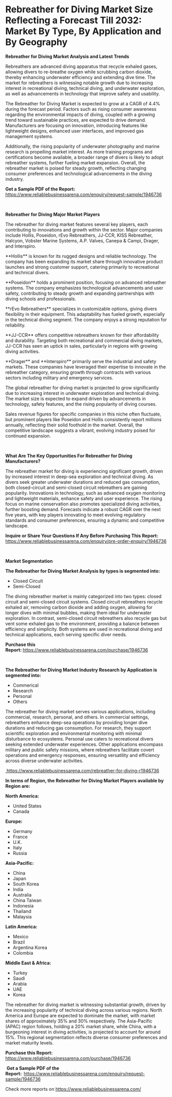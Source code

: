 <p><h1>Rebreather for Diving Market Size Reflecting a Forecast Till 2032: Market By Type, By Application and By Geography</h1></p><p><strong>Rebreather for Diving Market Analysis and Latest Trends</strong></p>
<p><p>Rebreathers are advanced diving apparatus that recycle exhaled gases, allowing divers to re-breathe oxygen while scrubbing carbon dioxide, thereby enhancing underwater efficiency and extending dive time. The market for rebreathers is witnessing notable growth due to increasing interest in recreational diving, technical diving, and underwater exploration, as well as advancements in technology that improve safety and usability.</p><p>The Rebreather for Diving Market is expected to grow at a CAGR of 4.4% during the forecast period. Factors such as rising consumer awareness regarding the environmental impacts of diving, coupled with a growing trend toward sustainable practices, are expected to drive demand. Manufacturers are focusing on innovation, introducing features like lightweight designs, enhanced user interfaces, and improved gas management systems.</p><p>Additionally, the rising popularity of underwater photography and marine research is propelling market interest. As more training programs and certifications become available, a broader range of divers is likely to adopt rebreather systems, further fueling market expansion. Overall, the rebreather market is poised for steady growth, reflecting changing consumer preferences and technological advancements in the diving industry.</p></p>
<p><strong>Get a Sample PDF of the Report:&nbsp;</strong> <a href="https://www.reliablebusinessarena.com/enquiry/request-sample/1946736?utm_campaign=2133&utm_medium=2&utm_source=Github&utm_content=ia&utm_term=04042025&utm_id=rebreather-for-diving">https://www.reliablebusinessarena.com/enquiry/request-sample/1946736</a></p>
<p>&nbsp;</p>
<p><strong>Rebreather for Diving Major Market Players</strong></p>
<p><p>The rebreather for diving market features several key players, each contributing to innovations and growth within the sector. Major companies include Hollis, Poseidon, rEvo Rebreathers, JJ-CCR, KISS Rebreather, Halcyon, Vobster Marine Systems, A.P. Valves, Canepa & Campi, Drager, and Interspiro.</p><p>**Hollis** is known for its rugged designs and reliable technology. The company has been expanding its market share through innovative product launches and strong customer support, catering primarily to recreational and technical divers.</p><p>**Poseidon** holds a prominent position, focusing on advanced rebreather systems. The company emphasizes technological advancements and user safety, contributing to steady growth and expanding partnerships with diving schools and professionals.</p><p>**rEvo Rebreathers** specializes in customizable options, giving divers flexibility in their equipment. This adaptability has fueled growth, especially in the technical diving segment. The company enjoys a strong reputation for reliability.</p><p>**JJ-CCR** offers competitive rebreathers known for their affordability and durability. Targeting both recreational and commercial diving markets, JJ-CCR has seen an uptick in sales, particularly in regions with growing diving activities.</p><p>**Drager** and **Interspiro** primarily serve the industrial and safety markets. These companies have leveraged their expertise to innovate in the rebreather category, ensuring growth through contracts with various sectors including military and emergency services.</p><p>The global rebreather for diving market is projected to grow significantly due to increasing interest in underwater exploration and technical diving. The market size is expected to expand driven by advancements in technology, safety features, and the rising popularity of diving courses.</p><p>Sales revenue figures for specific companies in this niche often fluctuate, but prominent players like Poseidon and Hollis consistently report millions annually, reflecting their solid foothold in the market. Overall, the competitive landscape suggests a vibrant, evolving industry poised for continued expansion.</p></p>
<p>&nbsp;</p>
<p><strong>What Are The Key Opportunities For Rebreather for Diving Manufacturers?</strong></p>
<p><p>The rebreather market for diving is experiencing significant growth, driven by increased interest in deep-sea exploration and technical diving. As divers seek greater underwater durations and reduced gas consumption, both closed-circuit and semi-closed circuit rebreathers are gaining popularity. Innovations in technology, such as advanced oxygen monitoring and lightweight materials, enhance safety and user experience. The rising focus on marine conservation also promotes specialized diving activities, further boosting demand. Forecasts indicate a robust CAGR over the next five years, with key players innovating to meet evolving regulatory standards and consumer preferences, ensuring a dynamic and competitive landscape.</p></p>
<p><strong>Inquire or Share Your Questions If Any Before Purchasing This Report:</strong> <a href="https://www.reliablebusinessarena.com/enquiry/pre-order-enquiry/1946736?utm_campaign=2133&utm_medium=2&utm_source=Github&utm_content=ia&utm_term=04042025&utm_id=rebreather-for-diving">https://www.reliablebusinessarena.com/enquiry/pre-order-enquiry/1946736</a></p>
<p>&nbsp;</p>
<p><strong>Market Segmentation</strong></p>
<p><strong>The Rebreather for Diving Market Analysis by types is segmented into:</strong></p>
<p><ul><li>Closed Circuit</li><li>Semi-Closed</li></ul></p>
<p><p>The diving rebreather market is mainly categorized into two types: closed circuit and semi-closed circuit systems. Closed circuit rebreathers recycle exhaled air, removing carbon dioxide and adding oxygen, allowing for longer dives with minimal bubbles, making them ideal for underwater exploration. In contrast, semi-closed circuit rebreathers also recycle gas but vent some exhaled gas to the environment, providing a balance between efficiency and simplicity. Both systems are used in recreational diving and technical applications, each serving specific diver needs.</p></p>
<p><strong>Purchase this Report:&nbsp;</strong><a href="https://www.reliablebusinessarena.com/purchase/1946736?utm_campaign=2133&utm_medium=2&utm_source=Github&utm_content=ia&utm_term=04042025&utm_id=rebreather-for-diving">https://www.reliablebusinessarena.com/purchase/1946736</a></p>
<p>&nbsp;</p>
<p><strong>The Rebreather for Diving Market Industry Research by Application is segmented into:</strong></p>
<p><ul><li>Commerical</li><li>Research</li><li>Personal</li><li>Others</li></ul></p>
<p><p>The rebreather for diving market serves various applications, including commercial, research, personal, and others. In commercial settings, rebreathers enhance deep-sea operations by providing longer dive durations and reducing gas consumption. For research, they support scientific exploration and environmental monitoring with minimal disturbance to ecosystems. Personal use caters to recreational divers seeking extended underwater experiences. Other applications encompass military and public safety missions, where rebreathers facilitate covert operations and emergency responses, ensuring versatility and efficiency across diverse underwater activities.</p></p>
<p><a href="https://www.reliablebusinessarena.com/rebreather-for-diving-r1946736?utm_campaign=2133&utm_medium=2&utm_source=Github&utm_content=ia&utm_term=04042025&utm_id=rebreather-for-diving">&nbsp;https://www.reliablebusinessarena.com/rebreather-for-diving-r1946736</a></p>
<p><strong>In terms of Region, the Rebreather for Diving Market Players available by Region are:</strong></p>
<p>
    <p> <strong> North America: </strong>
        <ul>
            <li>United States</li>
            <li>Canada</li>
        </ul>
        </p> 
    <p> <strong> Europe: </strong>
        <ul>
            <li>Germany</li>
            <li>France</li>
            <li>U.K.</li>
            <li>Italy</li>
            <li>Russia</li>
        </ul>
        </p> 
    <p> <strong> Asia-Pacific: </strong>
        <ul>
            <li>China</li>
            <li>Japan</li>
            <li>South Korea</li>
            <li>India</li>
            <li>Australia</li>
            <li>China Taiwan</li>
            <li>Indonesia</li>
            <li>Thailand</li>
            <li>Malaysia</li>
        </ul>
        </p> 
    <p> <strong> Latin America: </strong>
        <ul>
            <li>Mexico</li>
            <li>Brazil</li>
            <li>Argentina Korea</li>
            <li>Colombia</li>
        </ul>
        </p> 
    <p> <strong> Middle East & Africa: </strong>
        <ul>
            <li>Turkey</li>
            <li>Saudi</li>
            <li>Arabia</li>
            <li>UAE</li>
            <li>Korea</li>
        </ul>
    </p>
    </p>
<p><p>The rebreather for diving market is witnessing substantial growth, driven by the increasing popularity of technical diving across various regions. North America and Europe are expected to dominate the market, with market shares of approximately 35% and 30% respectively. The Asia-Pacific (APAC) region follows, holding a 20% market share, while China, with a burgeoning interest in diving activities, is projected to account for around 15%. This regional segmentation reflects diverse consumer preferences and market maturity levels.</p></p>
<p><strong>Purchase this Report: </strong><a href="https://www.reliablebusinessarena.com/purchase/1946736?utm_campaign=2133&utm_medium=2&utm_source=Github&utm_content=ia&utm_term=04042025&utm_id=rebreather-for-diving">https://www.reliablebusinessarena.com/purchase/1946736</a></p>
<p>&nbsp;<strong>Get a Sample PDF of the Report:&nbsp;&nbsp;</strong><a href="https://www.reliablebusinessarena.com/enquiry/request-sample/1946736?utm_campaign=2133&utm_medium=2&utm_source=Github&utm_content=ia&utm_term=04042025&utm_id=rebreather-for-diving">https://www.reliablebusinessarena.com/enquiry/request-sample/1946736</a></p>
<p><strong></strong></p>
<p>Check more reports on <a href="https://www.reliablebusinessarena.com/?utm_campaign=2133&utm_medium=2&utm_source=Github&utm_content=ia&utm_term=04042025&utm_id=rebreather-for-diving">https://www.reliablebusinessarena.com/</a></p>
